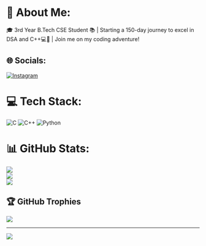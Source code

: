 # 💫 About Me:
🎓 3rd Year B.Tech CSE Student 📚 | Starting a 150-day journey to excel in DSA and C++💻🚀 | Join me on my coding adventure!


## 🌐 Socials:
[![Instagram](https://img.shields.io/badge/Instagram-%23E4405F.svg?logo=Instagram&logoColor=white)](https://instagram.com/bugslayer__) 

# 💻 Tech Stack:
![C](https://img.shields.io/badge/c-%2300599C.svg?style=for-the-badge&logo=c&logoColor=white) ![C++](https://img.shields.io/badge/c++-%2300599C.svg?style=for-the-badge&logo=c%2B%2B&logoColor=white) ![Python](https://img.shields.io/badge/python-3670A0?style=for-the-badge&logo=python&logoColor=ffdd54)
# 📊 GitHub Stats:
![](https://github-readme-stats.vercel.app/api?username=BugSlayer555&theme=dark&hide_border=false&include_all_commits=false&count_private=false)<br/>
![](https://github-readme-streak-stats.herokuapp.com/?user=BugSlayer555&theme=dark&hide_border=false)<br/>
![](https://github-readme-stats.vercel.app/api/top-langs/?username=BugSlayer555&theme=dark&hide_border=false&include_all_commits=false&count_private=false&layout=compact)

## 🏆 GitHub Trophies
![](https://github-profile-trophy.vercel.app/?username=BugSlayer555&theme=radical&no-frame=true&no-bg=false&margin-w=4)

---
[![](https://visitcount.itsvg.in/api?id=BugSlayer555&icon=0&color=0)](https://visitcount.itsvg.in)

<!-- Proudly created with GPRM ( https://gprm.itsvg.in ) -->
